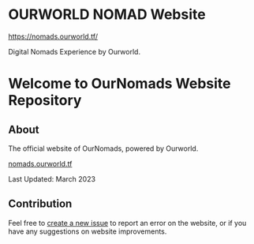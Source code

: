# OURWORLD NOMAD Website

https://nomads.ourworld.tf/

Digital Nomads Experience by Ourworld.

# Welcome to OurNomads Website Repository

## About

The official website of OurNomads, powered by Ourworld.

[nomads.ourworld.tf](nomads.ourworld.tf)

Last Updated: March 2023

## Contribution

Feel free to [create a new issue](https://github.com/ourworld-tsc/www_ournomad/issues) to report an error on the website, or if you have any suggestions on website improvements. 
